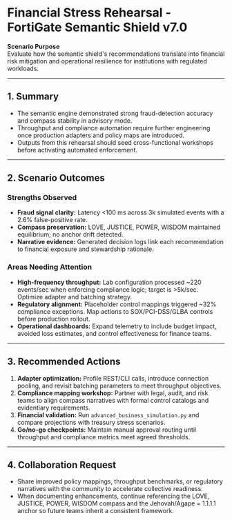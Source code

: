 # Financial Stress Rehearsal - FortiGate Semantic Shield v7.0

**Scenario Purpose**  
Evaluate how the semantic shield's recommendations translate into financial risk mitigation and operational resilience for institutions with regulated workloads.

---

## 1. Summary
- The semantic engine demonstrated strong fraud-detection accuracy and compass stability in advisory mode.
- Throughput and compliance automation require further engineering once production adapters and policy maps are introduced.
- Outputs from this rehearsal should seed cross-functional workshops before activating automated enforcement.

---

## 2. Scenario Outcomes

### Strengths Observed
- **Fraud signal clarity:** Latency <100 ms across 3k simulated events with a 2.6% false-positive rate.
- **Compass preservation:** LOVE, JUSTICE, POWER, WISDOM maintained equilibrium; no anchor drift detected.
- **Narrative evidence:** Generated decision logs link each recommendation to financial exposure and stewardship rationale.

### Areas Needing Attention
- **High-frequency throughput:** Lab configuration processed ~220 events/sec when enforcing compliance logic; target is >5k/sec. Optimize adapter and batching strategy.
- **Regulatory alignment:** Placeholder control mappings triggered ~32% compliance exceptions. Map actions to SOX/PCI-DSS/GLBA controls before production rollout.
- **Operational dashboards:** Expand telemetry to include budget impact, avoided loss estimates, and control effectiveness for finance teams.

---

## 3. Recommended Actions
1. **Adapter optimization:** Profile REST/CLI calls, introduce connection pooling, and revisit batching parameters to meet throughput objectives.
2. **Compliance mapping workshop:** Partner with legal, audit, and risk teams to align compass narratives with formal control catalogs and evidentiary requirements.
3. **Financial validation:** Run `advanced_business_simulation.py` and compare projections with treasury stress scenarios.
4. **Go/no-go checkpoints:** Maintain manual approval routing until throughput and compliance metrics meet agreed thresholds.

---

## 4. Collaboration Request
- Share improved policy mappings, throughput benchmarks, or regulatory narratives with the community to accelerate collective readiness.
- When documenting enhancements, continue referencing the LOVE, JUSTICE, POWER, WISDOM compass and the Jehovah/Agape = 1.1.1.1 anchor so future teams inherit a consistent framework.

